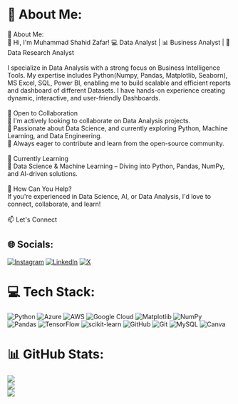 # 💫 About Me:
💫 About Me:<br>👋 Hi, I'm Muhammad Shahid Zafar! 💻 Data Analyst | 📊 Business Analyst | 🚀 Data Research Analyst<br><br>I specialize in Data Analysis with a strong focus on Business Intelligence Tools. My expertise includes Python(Numpy, Pandas, Matplotlib, Seaborn), MS Excel, SQL, Power BI,  enabling me to build scalable and efficient reports and dashboard of different Datasets. I have hands-on experience creating dynamic, interactive, and user-friendly Dashboards.<br><br>👥 Open to Collaboration<br>🔹 I'm actively looking to collaborate on Data Analysis projects.<br>🔹 Passionate about Data Science, and currently exploring Python, Machine Learning, and Data Engineering.<br>🔹 Always eager to contribute and learn from the open-source community.<br><br>🌱 Currently Learning<br>📌 Data Science & Machine Learning – Diving into Python, Pandas, NumPy, and AI-driven solutions.<br><br>🚀 How Can You Help?<br>If you're experienced in Data Science, AI, or Data Analysis, I'd love to connect, collaborate, and learn!<br><br>📫 Let's Connect


## 🌐 Socials:
[![Instagram](https://img.shields.io/badge/Instagram-%23E4405F.svg?logo=Instagram&logoColor=white)](https://instagram.com/https://www.instagram.com/its_shady4.0/) [![LinkedIn](https://img.shields.io/badge/LinkedIn-%230077B5.svg?logo=linkedin&logoColor=white)](https://linkedin.com/in/https://www.linkedin.com/in/muhammad-shahid-zafar-06781a216/) [![X](https://img.shields.io/badge/X-black.svg?logo=X&logoColor=white)](https://x.com/https://x.com/MuhShahidZafar1) 

# 💻 Tech Stack:
![Python](https://img.shields.io/badge/python-3670A0?style=for-the-badge&logo=python&logoColor=ffdd54) ![Azure](https://img.shields.io/badge/azure-%230072C6.svg?style=for-the-badge&logo=microsoftazure&logoColor=white) ![AWS](https://img.shields.io/badge/AWS-%23FF9900.svg?style=for-the-badge&logo=amazon-aws&logoColor=white) ![Google Cloud](https://img.shields.io/badge/GoogleCloud-%234285F4.svg?style=for-the-badge&logo=google-cloud&logoColor=white) ![Matplotlib](https://img.shields.io/badge/Matplotlib-%23ffffff.svg?style=for-the-badge&logo=Matplotlib&logoColor=black) ![NumPy](https://img.shields.io/badge/numpy-%23013243.svg?style=for-the-badge&logo=numpy&logoColor=white) ![Pandas](https://img.shields.io/badge/pandas-%23150458.svg?style=for-the-badge&logo=pandas&logoColor=white) ![TensorFlow](https://img.shields.io/badge/TensorFlow-%23FF6F00.svg?style=for-the-badge&logo=TensorFlow&logoColor=white) ![scikit-learn](https://img.shields.io/badge/scikit--learn-%23F7931E.svg?style=for-the-badge&logo=scikit-learn&logoColor=white) ![GitHub](https://img.shields.io/badge/github-%23121011.svg?style=for-the-badge&logo=github&logoColor=white) ![Git](https://img.shields.io/badge/git-%23F05033.svg?style=for-the-badge&logo=git&logoColor=white) ![MySQL](https://img.shields.io/badge/mysql-4479A1.svg?style=for-the-badge&logo=mysql&logoColor=white) ![Canva](https://img.shields.io/badge/Canva-%2300C4CC.svg?style=for-the-badge&logo=Canva&logoColor=white)
# 📊 GitHub Stats:
![](https://github-readme-stats.vercel.app/api?username=muhshahid03&theme=dark&hide_border=false&include_all_commits=false&count_private=false)<br/>
![](https://nirzak-streak-stats.vercel.app/?user=muhshahid03&theme=dark&hide_border=false)<br/>
![](https://github-readme-stats.vercel.app/api/top-langs/?username=muhshahid03&theme=dark&hide_border=false&include_all_commits=false&count_private=false&layout=compact)

<!-- Proudly created with GPRM ( https://gprm.itsvg.in ) -->
